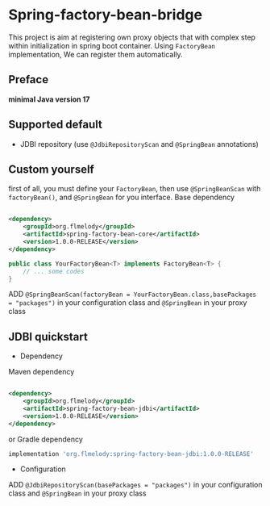 # Spring-factory-bean-bridge

This project is aim at registering own proxy objects that with complex step within initialization in spring boot
container.
Using `FactoryBean` implementation, We can register them automatically.

## Preface

**minimal Java version 17**

## Supported default

- JDBI repository (use `@JdbiRepositoryScan` and `@SpringBean` annotations)

## Custom yourself

first of all, you must define your `FactoryBean`, then use `@SpringBeanScan` with `factoryBean()`, and `@SpringBean` for
you interface.
Base dependency

```xml

<dependency>
    <groupId>org.flmelody</groupId>
    <artifactId>spring-factory-bean-core</artifactId>
    <version>1.0.0-RELEASE</version>
</dependency>

```

```java
public class YourFactoryBean<T> implements FactoryBean<T> {
    // ... some codes
}

```

ADD `@SpringBeanScan(factoryBean = YourFactoryBean.class,basePackages = "packages")` in your configuration class
and `@SpringBean` in your proxy class

## JDBI quickstart

- Dependency

Maven dependency

```xml

<dependency>
    <groupId>org.flmelody</groupId>
    <artifactId>spring-factory-bean-jdbi</artifactId>
    <version>1.0.0-RELEASE</version>
</dependency>

```

or Gradle dependency

```groovy
implementation 'org.flmelody:spring-factory-bean-jdbi:1.0.0-RELEASE'
```

- Configuration

ADD `@JdbiRepositoryScan(basePackages = "packages")` in your configuration class and `@SpringBean` in your proxy class